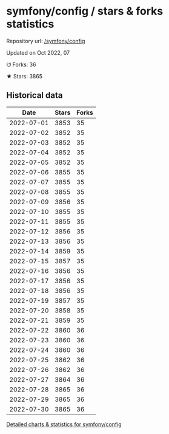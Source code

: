 # symfony/config / stars & forks statistics

Repository url: [/symfony/config](https://github.com/symfony/config)

Updated on Oct 2022, 07

☋ Forks: 36

★ Stars: 3865

## Historical data
| Date | Stars | Forks |
|------|-------|-------|
| 2022-07-01 | 3853 | 35 | 
| 2022-07-02 | 3852 | 35 | 
| 2022-07-03 | 3852 | 35 | 
| 2022-07-04 | 3852 | 35 | 
| 2022-07-05 | 3852 | 35 | 
| 2022-07-06 | 3855 | 35 | 
| 2022-07-07 | 3855 | 35 | 
| 2022-07-08 | 3855 | 35 | 
| 2022-07-09 | 3856 | 35 | 
| 2022-07-10 | 3855 | 35 | 
| 2022-07-11 | 3855 | 35 | 
| 2022-07-12 | 3856 | 35 | 
| 2022-07-13 | 3856 | 35 | 
| 2022-07-14 | 3859 | 35 | 
| 2022-07-15 | 3857 | 35 | 
| 2022-07-16 | 3856 | 35 | 
| 2022-07-17 | 3856 | 35 | 
| 2022-07-18 | 3856 | 35 | 
| 2022-07-19 | 3857 | 35 | 
| 2022-07-20 | 3858 | 35 | 
| 2022-07-21 | 3859 | 35 | 
| 2022-07-22 | 3860 | 36 | 
| 2022-07-23 | 3860 | 36 | 
| 2022-07-24 | 3860 | 36 | 
| 2022-07-25 | 3862 | 36 | 
| 2022-07-26 | 3862 | 36 | 
| 2022-07-27 | 3864 | 36 | 
| 2022-07-28 | 3865 | 36 | 
| 2022-07-29 | 3865 | 36 | 
| 2022-07-30 | 3865 | 36 | 


[Detailed charts & statistics for symfony/config](https://reviewgithub.com/rep/symfony/config)
